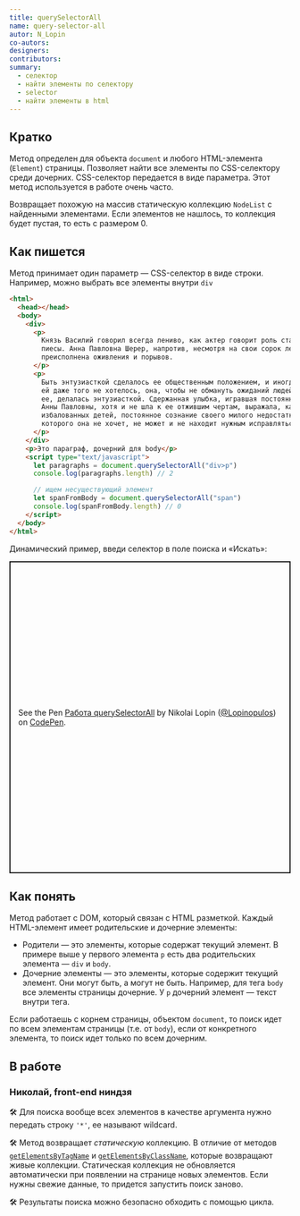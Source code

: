 ```yaml
---
title: querySelectorAll
name: query-selector-all
autor: N_Lopin
co-autors:
designers:
contributors:
summary:
  - селектор
  - найти элементы по селектору
  - selector
  - найти элементы в html
---
```


## Кратко

Метод определен для объекта `document` и любого HTML-элемента (`Element`) страницы. Позволяет найти все элементы по CSS-селектору среди дочерних. CSS-селектор передается в виде параметра. Этот метод используется в работе очень часто.

Возвращает похожую на массив статическую коллекцию `NodeList` с найденными элементами. Если элементов не нашлось, то коллекция будет пустая, то есть с размером 0.

## Как пишется

Метод принимает один параметр — CSS-селектор в виде строки. Например, можно выбрать все элементы внутри `div`

```html
<html>
  <head></head>
  <body>
    <div>
      <p>
        Князь Василий говорил всегда лениво, как актер говорит роль старой
        пиесы. Анна Павловна Шерер, напротив, несмотря на свои сорок лет, была
        преисполнена оживления и порывов.
      </p>
      <p>
        Быть энтузиасткой сделалось ее общественным положением, и иногда, когда
        ей даже того не хотелось, она, чтобы не обмануть ожиданий людей, знавших
        ее, делалась энтузиасткой. Сдержанная улыбка, игравшая постоянно на лице
        Анны Павловны, хотя и не шла к ее отжившим чертам, выражала, как у
        избалованных детей, постоянное сознание своего милого недостатка, от
        которого она не хочет, не может и не находит нужным исправляться.
      </p>
    </div>
    <p>Это параграф, дочерний для body</p>
    <script type="text/javascript">
      let paragraphs = document.querySelectorAll("div>p")
      console.log(paragraphs.length) // 2

      // ищем несуществующий элемент
      let spanFromBody = document.querySelectorAll("span")
      console.log(spanFromBody.length) // 0
    </script>
  </body>
</html>
```

Динамический пример, введи селектор в поле поиска и «Искать»:

<p class="codepen" data-height="558" data-theme-id="light" data-default-tab="result" data-user="Lopinopulos" data-slug-hash="wbqdPe" style="height: 558px; box-sizing: border-box; display: flex; align-items: center; justify-content: center; border: 2px solid; margin: 1em 0; padding: 1em;" data-pen-title="Работа querySelectorAll">
  <span>See the Pen <a href="https://codepen.io/Lopinopulos/pen/wbqdPe">
  Работа querySelectorAll</a> by Nikolai Lopin (<a href="https://codepen.io/Lopinopulos">@Lopinopulos</a>)
  on <a href="https://codepen.io">CodePen</a>.</span>
</p>
<script async src="https://static.codepen.io/assets/embed/ei.js"></script>

## Как понять

Метод работает с DOM, который связан с HTML разметкой. Каждый HTML-элемент имеет родительские и дочерние элементы:

- Родители — это элементы, которые содержат текущий элемент. В примере выше у первого элемента `p` есть два родительских элемента — `div` и `body`.
- Дочерние элементы — это элементы, которые содержит текущий элемент. Они могут быть, а могут не быть. Например, для тега `body` все элементы страницы дочерние. У `p` дочерний элемент — текст внутри тега.

Если работаешь с корнем страницы, объектом `document`, то поиск идет по всем элементам страницы (т.е. от `body`), если от конкретного элемента, то поиск идет только по всем дочерним.

## В работе

### Николай, front-end ниндзя

🛠 Для поиска вообще всех элементов в качестве аргумента нужно передать строку `'*'`, ее называют wildcard.

🛠 Метод возвращает _статическую_ коллекцию. В отличие от методов [`getElementsByTagName`](/posts/js/doka/getelementsbytagname) и [`getElementsByClassName`](/posts/js/doka/getelementsbyclasname), которые возвращают живые коллекции. Статическая коллекция не обновляется автоматически при появлении на странице новых элементов. Если нужны свежие данные, то придется запустить поиск заново.

🛠 Результаты поиска можно безопасно обходить с помощью цикла.

